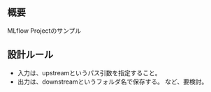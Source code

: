 ## 概要

MLflow Projectのサンプル


## 設計ルール

- 入力は、upstreamというパス引数を指定すること。
- 出力は、downstreamというフォルダ名で保存する。
など、要検討。